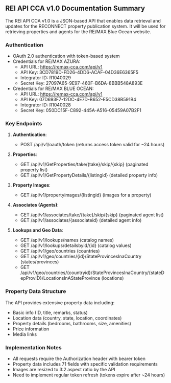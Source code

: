 ## REI API CCA v1.0 Documentation Summary

The REI API CCA v1.0 is a JSON-based API that enables data retrieval and updates for the RECONNECT property publication system. It will be used for retrieving properties and agents for the RE/MAX Blue Ocean website.

### Authentication

- OAuth 2.0 authentication with token-based system
- Credentials for RE/MAX AZURA:
  - API URL: https://remax-cca.com/api/v1
  - API Key: 3CD7819D-FD26-4DD6-ACAF-04D36E6365F5
  - Integrator ID: R1040029
  - Secret Key: 27097A65-9E97-460F-B6DA-8BBB548A893E
- Credentials for RE/MAX BLUE OCEAN:
  - API URL: https://remax-cca.com/api/v1
  - API Key: 07D693F7-12DC-4E7D-B652-E5CD38B591B4
  - Integrator ID: R1040028
  - Secret Key: 050DC15F-C892-445A-A516-05459A07B2F1

### Key Endpoints

1. **Authentication**:

   - POST /api/v1/oauth/token (returns access token valid for ~24 hours)

2. **Properties**:

   - GET /api/v1/GetProperties/take/{take}/skip/{skip} (paginated property list)
   - GET /api/v1/GetPropertyDetails/{listingid} (detailed property info)

3. **Property Images**:

   - GET /api/v1/propertyimages/{listingid} (images for a property)

4. **Associates (Agents)**:

   - GET /api/v1/associates/take/{take}/skip/{skip} (paginated agent list)
   - GET /api/v1/associates/{associateid} (detailed agent info)

5. **Lookups and Geo Data**:
   - GET /api/v1/lookups/names (catalog names)
   - GET /api/v1/lookups/detailsbyid/{id} (catalog values)
   - GET /api/v1/geo/countries (countries)
   - GET /api/v1/geo/countries/{id}/StateProvincesInaCountry (states/provinces)
   - GET /api/v1/geo/countries/{countryid}/StateProvincesInaCountry/{stateDepProvID}/LocationsInAStateProvince (locations)

### Property Data Structure

The API provides extensive property data including:

- Basic info (ID, title, remarks, status)
- Location data (country, state, location, coordinates)
- Property details (bedrooms, bathrooms, size, amenities)
- Price information
- Media links

### Implementation Notes

- All requests require the Authorization header with bearer token
- Property data includes 71 fields with specific validation requirements
- Images are resized to 3:2 aspect ratio by the API
- Need to implement regular token refresh (tokens expire after ~24 hours)
